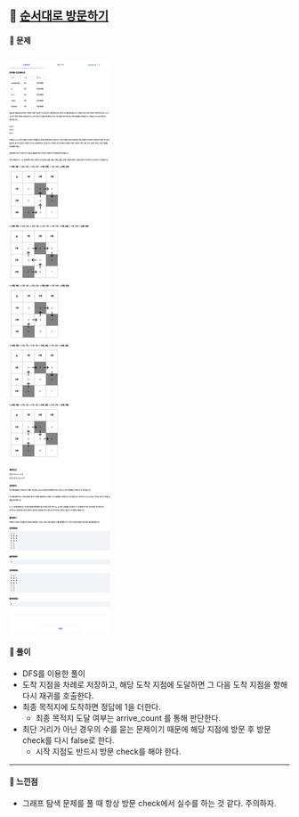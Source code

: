 ## 📖 [순서대로 방문하기](https://softeer.ai/practice/6246)
#### 📍 문제
![img](./assets/6246_순서대로방문하기.png)
---
#### 📍 풀이
- DFS를 이용한 풀이
- 도착 지점을 차례로 저장하고, 해당 도착 지점에 도달하면 그 다음 도착 지점을 향해 다시 재귀를 호출한다.
- 최종 목적지에 도착하면 정답에 1을 더한다.
  - 최종 목적지 도달 여부는 arrive_count 를 통해 판단한다.
- 최단 거리가 아닌 경우의 수를 묻는 문제이기 때문에 해당 지점에 방문 후 방문 check를 다시 false로 한다.
  - 시작 지점도 반드시 방문 check를 해야 한다.
---
#### 📍 느낀점
- 그래프 탐색 문제를 풀 때 항상 방문 check에서 실수를 하는 것 같다. 주의하자.